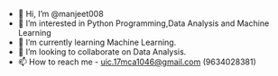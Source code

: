 - 👋 Hi, I’m @manjeet008
- 👀 I’m interested in Python Programming,Data Analysis and Machine Learning
- 🌱 I’m currently learning Machine Learning.
- 💞️ I’m looking to collaborate on Data Analysis.
- 📫 How to reach me - uic.17mca1046@gmail.com (9634028381)

<!---
manjeet008/manjeet008 is a ✨ special ✨ repository because its `README.md` (this file) appears on your GitHub profile.
You can click the Preview link to take a look at your changes.
--->
